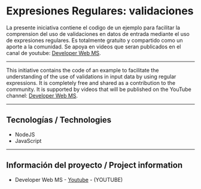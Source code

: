 # Expresiones Regulares:  validaciones

La presente iniciativa contiene el codigo de un ejemplo para facilitar la comprension del uso de validaciones en datos de entrada
mediante el uso de expresiones regulares.
Es totalmente gratuito y compartido como un aporte a la comunidad. 
Se apoya en videos que seran publicados en el canal de youtube:  [Developer Web MS](https://www.youtube.com/watch?v=gcUP6abUbAw). 

___

This initiative contains the code of an example to facilitate the understanding of the use of validations in input data
by using regular expressions.
It is completely free and shared as a contribution to the community.
It is supported by videos that will be published on the YouTube channel: [Developer Web MS](https://www.youtube.com/watch?v=gcUP6abUbAw). 
___

## Tecnologías / Technologies

* NodeJS
* JavaScript

___

## Información del proyecto / Project information

* Developer Web MS - [Youtube](https://youtu.be/gcUP6abUbAw) - (YOUTUBE)

  
